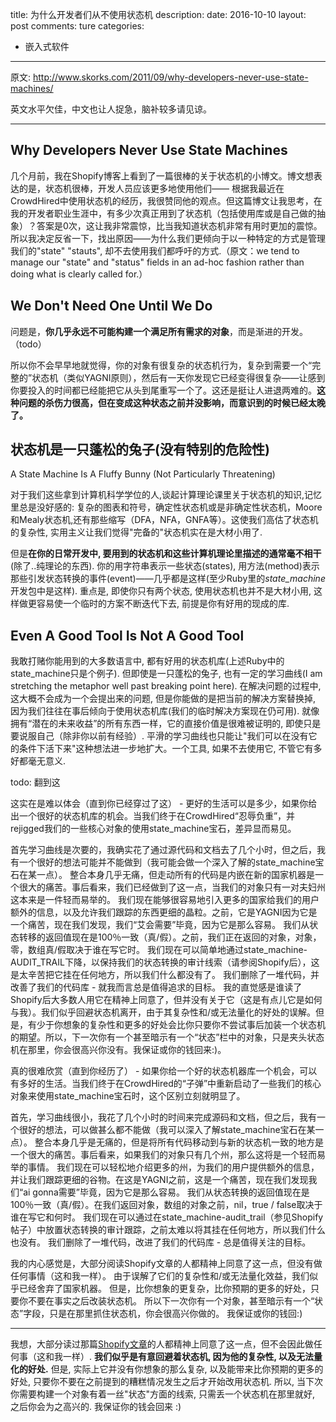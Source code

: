 title:  为什么开发者们从不使用状态机
description: 
date: 2016-10-10
layout: post
comments: ture
categories:
- 嵌入式软件
---

原文: http://www.skorks.com/2011/09/why-developers-never-use-state-machines/

英文水平欠佳，中文也让人捉急，脑补较多请见谅。

---


Why Developers Never Use State Machines
-----------------------------------------
几个月前，我在Shopify博客上看到了一篇很棒的关于状态机的小博文。博文想表达的是，状态机很棒，开发人员应该更多地使用他们—— 根据我最近在CrowdHired中使用状态机的经历，我很赞同他的观点。但这篇博文让我思考，在我的开发者职业生涯中，有多少次真正用到了状态机（包括使用库或是自己做的抽象）？答案是0次，这让我非常震惊，比当我知道状态机非常有用时更加的震惊。所以我决定反省一下，找出原因——为什么我们更倾向于以一种特定的方式是管理我们的"state" "stauts", 却不去使用我们都呼吁的方式.（原文：we tend to manage our "state" and "status" fields in an ad-hoc fashion rather than doing what is clearly called for.）

We Don't Need One Until We Do
-------------------------------
问题是，**你几乎永远不可能构建一个满足所有需求的对象**，而是渐进的开发。（todo）

所以你不会早早地就觉得，你的对象有很复杂的状态机行为，复杂到需要一个“完整的”状态机（类似YAGNI原则），然后有一天你发现它已经变得很复杂——让感到你要投入的时间都已经能把它从头到尾重写一个了。这还是挺让人进退两难的。**这种问题的杀伤力很高，但在变成这种状态之前并没影响，而意识到的时候已经太晚了。**


状态机是一只蓬松的兔子(没有特别的危险性)
--------------------------------------------------------------------

A State Machine Is A Fluffy Bunny (Not Particularly Threatening)

对于我们这些拿到计算机科学学位的人,谈起计算理论课里关于状态机的知识,记忆里总是没好感的: 复杂的图表和符号，确定性状态机或是非确定性状态机，Moore和Mealy状态机,还有那些缩写（DFA，NFA，GNFA等）。这使我们高估了状态机的复杂性, 实用主义让我们觉得"完备的"状态机实在是大材小用了.

但是**在你的日常开发中, 要用到的状态机和这些计算机理论里描述的通常毫不相干**(除了..纯理论的东西). 你的用字符串表示一些状态(states), 用方法(method)表示那些引发状态转换的事件(event)——几乎都是这样(至少Ruby里的*state_machine*开发包中是这样). 重点是, 即使你只有两个状态, 使用状态机也并不是大材小用, 这样做更容易使一个临时的方案不断迭代下去, 前提是你有好用的现成的库.

Even A Good Tool Is Not A Good Tool
--------------------------------------------------------------------

我敢打赌你能用到的大多数语言中, 都有好用的状态机库(上述Ruby中的state_machine只是个例子). 但即使是一只蓬松的兔子, 也有一定的学习曲线(I am stretching the metaphor well past breaking point here). 在解决问题的过程中, 这大概不会成为一个会提出来的问题, 但是你能做的是把当前的解决方案替换掉, 因为我们往往在事后倾向于使用状态机库(我们的临时解决方案现在仍可用). 就像拥有“潜在的未来收益”的所有东西一样，它的直接价值是很难被证明的, 即使只是要说服自己（除非你以前有经验）. 平滑的学习曲线也只能让"我们可以在没有它的条件下活下来"这种想法进一步地扩大。一个工具, 如果不去使用它, 不管它有多好都毫无意义.

todo: 翻到这
 
这实在是难以体会（直到你已经穿过了这） - 更好的生活可以是多少，如果你给出一个很好的状态机库的机会。当我们终于在CrowdHired“忍辱负重”，并rejigged我们的一些核心对象的使用state_machine宝石，差异显而易见。

首先学习曲线是次要的，我确实花了通过源代码和文档去了几个小时，但之后，我有一个很好的想法可能并不能做到（我可能会做一个深入了解的state_machine宝石在某一点）。
整合本身几乎无痛，但走动所有的代码是内嵌在新的国家机器是一个很大的痛苦。事后看来，我们已经做到了这一点，当我们的对象只有一对夫妇州这本来是一件轻而易举的。
我们现在能够很容易地引入更多的国家给我们的用户额外的信息，以及允许我们跟踪的东西更细的晶粒。之前，它是YAGNI因为它是一个痛苦，现在我们发现，我们“艾会需要”毕竟，因为它是那么容易。
我们从状态转移的返回值现在是100％一致（真/假）。之前，我们正在返回的对象，对象，零，数组真/假取决于谁在写它时。
我们现在可以简单地通过state_machine-AUDIT_TRAIL下降，以保持我们的状态转换的审计线索（请参阅Shopify后），这是太辛苦把它挂在任何地方，所以我们什么都没有了。
我们删除了一堆代码，并改善了我们的代码库 - 就我而言总是值得追求的目标。
我的直觉感是谁读了Shopify后大多数人用它在精神上同意了，但并没有关于它（这是有点儿它是如何与我）。我们似乎回避状态机离开，由于其复杂性和/或无法量化的好处的误解。但是，有少于你想象的复杂性和更多的好处会比你只要你不尝试事后加装一个状态机的期望。所以，下一次你有一个甚至暗示有一个“状态”栏中的对象，只是夹头状态机在那里，你会很高兴你没有。我保证或你的钱回来:)。


真的很难欣赏（直到你经历了） - 如果你给一个好的状态机器库一个机会，可以有多好的生活。当我们终于在CrowdHired的“子弹”中重新启动了一些我们的核心对象来使用state_machine宝石时，这个区别立刻就明显了。

首先，学习曲线很小，我花了几个小时的时间来完成源码和文档，但之后，我有一个很好的想法，可以做甚么都不能做（我可以深入了解state_machine宝石在某一点）。
整合本身几乎是无痛的，但是将所有代码移动到与新的状态机一致的地方是一个很大的痛苦。事后看来，如果我们的对象只有几个州，那么这将是一个轻而易举的事情。
我们现在可以轻松地介绍更多的州，为我们的用户提供额外的信息，并让我们跟踪更细的谷物。在这是YAGNI之前，这是一个痛苦，现在我们发现我们“ai gonna需要”毕竟，因为它是那么容易。
我们从状态转换的返回值现在是100％一致（真/假）。在我们返回对象，数组的对象之前，nil，true / false取决于谁在写它和何时。
我们现在可以通过在state_machine-audit_trail（参见Shopify帖子）中放置状态转换的审计跟踪，之前太难以将其挂在任何地方，所以我们什么也没有。
我们删除了一堆代码，改进了我们的代码库 - 总是值得关注的目标。

我的内心感觉是，大部分阅读Shopify文章的人都精神上同意了这一点，但没有做任何事情（这和我一样）。 由于误解了它们的复杂性和/或无法量化效益，我们似乎已经舍弃了国家机器。 但是，比你想象的更复杂，比你预期的更多的好处，只要你不要在事实之后改装状态机。 所以下一次你有一个对象，甚至暗示有一个“状态”字段，只是在那里抓住状态机，你会很高兴你做的。 我保证或你的钱回:)


---
我想，大部分读过那篇[Shopify文章](https://engineering.shopify.com/17488160-why-developers-should-be-force-fed-state-machines)的人都精神上同意了这一点，但不会因此做任何事（这和我一样）. **我们似乎是有意回避着状态机, 因为他的复杂性, 以及无法量化的好处.** 但是, 实际上它并没有你想象的那么复杂, 以及能带来比你预期的更多的好处, 只要你不要在之前提到的糟糕情况发生之后才开始改用状态机. 所以, 当下次你需要构建一个对象有着一丝"状态"方面的线索, 只需丢一个状态机在那里就好, 之后你会为之高兴的. 我保证你的钱会回来 :)